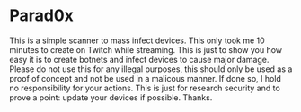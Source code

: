# Parad0x
This is a simple scanner to mass infect devices.
This only took me 10 minutes to create on Twitch while streaming.
This is just to show you how easy it is to create botnets and infect devices to cause major damage.
Please do not use this for any illegal purposes, this should only be used as a proof of concept and not be used in a malicous manner. If done so, I hold no responsibility for your actions.
This is just for research security and to prove a point: update your devices if possible.
Thanks.
